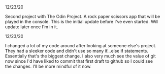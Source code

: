 12/23/20

Second project with The Odin Project. A rock paper scissors app that will be played in the console. This is the initial update before I've even started. Will update later once I'm in it. 

12/23/20

I changed a lot of my code around after looking at someone else's project. They had a sleeker code and didn't use so many if...else if statements. Essentially that's the biggest change. I also very much see the value of git now since I'd have liked to commit that first draft to github so I could see the changes. I'll be more mindful of it now. 
